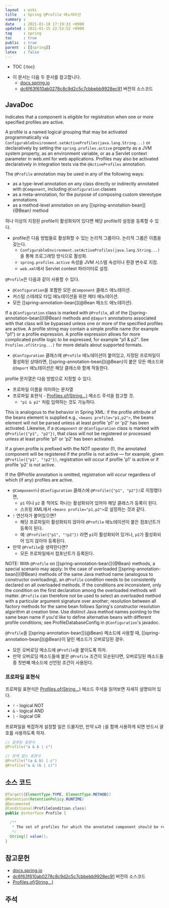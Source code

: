 ```yaml
---
layout  : wiki
title   : Spring @Profile 애노테이션
summary : 
date    : 2021-01-10 17:19:33 +0900
updated : 2021-01-15 22:53:52 +0900
tag     : spring
toc     : true
public  : true
parent  : [[spring]]
latex   : false
---
```

* TOC
{:toc}

- 이 문서는 다음 두 문서를 참고합니다.
    - [docs.spring.io][javadoc]
    - [dc6f63f610ab0278c8c9d2c5c7cbbebb9928ec91][source-code] 버전의 소스코드

## JavaDoc

>
Indicates that a component is eligible for registration when one or more specified profiles are active.
>
A profile is a named logical grouping that may be activated programmatically via `ConfigurableEnvironment.setActiveProfiles(java.lang.String...)` or declaratively by setting the `spring.profiles.active` property as a JVM system property, as an environment variable, or as a Servlet context parameter in web.xml for web applications. Profiles may also be activated declaratively in integration tests via the `@ActiveProfiles` annotation.
>
The `@Profile` annotation may be used in any of the following ways:
>
- as a type-level annotation on any class directly or indirectly annotated with `@Component`, including `@Configuration` classes
- as a meta-annotation, for the purpose of composing custom stereotype annotations
- as a method-level annotation on any [[spring-annotation-bean]]{@Bean} method

하나 이상의 지정된 profile이 활성화되어 있다면 해당 profile의 설정을 등록할 수 있다.

- profile은 다음 방법들로 활성화할 수 있는 논리적 그룹이다. 논리적 그룹은 이름을 갖는다.
    - `ConfigurableEnvironment.setActiveProfiles(java.lang.String...)`을 통해 프로그래밍 방식으로 활성화.
    - `spring.profiles.active` 속성을 JVM 시스템 속성이나 환경 변수로 지정.
    - `web.xml`에서 Servlet context 파라미터로 설정.

`@Profile`은 다음과 같이 사용할 수 있다.

- `@Configuration`을 포함한 모든 `@Component` 클래스 애노테이션.
- 커스텀 스테레오 타입 애노테이션을 위한 메타 애노테이션.
- 모든 [[spring-annotation-bean]]{@Bean 메소드 애노테이션}.

>
If a `@Configuration` class is marked with `@Profile`, all of the [[spring-annotation-bean]]{@Bean} methods and `@Import` annotations associated with that class will be bypassed unless one or more of the specified profiles are active. A profile string may contain a simple profile name (for example "p1") or a profile expression. A profile expression allows for more complicated profile logic to be expressed, for example "p1 & p2". See `Profiles.of(String...)` for more details about supported formats.

- `@Configuration` 클래스에 `@Profile` 애노테이션이 붙어있고, 지정된 프로파일이 활성화된 상태라면, [[spring-annotation-bean]]{@Bean}이 붙은 모든 메소드와 `@Import` 애노테이션은 해당 클래스와 함께 작동한다.

profile 문자열은 다음 방법으로 지정할 수 있다.
- 프로파일 이름을 의미하는 문자열
- 프로파일 표현식 - [Profiles.of(String...)]( https://docs.spring.io/spring-framework/docs/current/javadoc-api/org/springframework/core/env/Profiles.html#of-java.lang.String...- ) 메소드 주석을 참고할 것.
    - `"p1 & p2"` 처럼 입력하는 것도 가능하다.

>
This is analogous to the behavior in Spring XML: if the profile attribute of the beans element is supplied e.g., `<beans profile="p1,p2">`, the beans element will not be parsed unless at least profile 'p1' or 'p2' has been activated. Likewise, if a `@Component` or `@Configuration` class is marked with `@Profile({"p1", "p2"})`, that class will not be registered or processed unless at least profile 'p1' or 'p2' has been activated.
>
If a given profile is prefixed with the NOT operator (!), the annotated component will be registered if the profile is not active — for example, given `@Profile({"p1", "!p2"})`, registration will occur if profile 'p1' is active or if profile 'p2' is not active.
>
If the @Profile annotation is omitted, registration will occur regardless of which (if any) profiles are active.

- `@Component`나 `@Configuration` 클래스에 `@Profile({"p1", "p2"})`로 지정했다면,
    - `p1` 이나 `p2` 중 적어도 하나는 활성화되어 있어야 해당 클래스가 등록이 된다.
    - 스프링 XML에서 `<beans profile="p1,p2">`로 설정하는 것과 같다.
- `!` 연산자가 붙어있으면?
    - 해당 프로파일이 활성화되지 않아야 `@Profile` 애노테이션이 붙은 컴포넌트가 등록이 된다.
    - 예: `@Profile({"p1", "!p2"})` 라면 `p1`이 활성화되어 있거나, `p2`가 활성화되어 있지 않아야 등록된다.
- 만약 `@Profile`을 생략한다면?
    - 모든 프로파일에서 컴포넌트가 등록된다.

>
NOTE: With `@Profile` on [[spring-annotation-bean]]{@Bean} methods, a special scenario may apply: In the case of overloaded [[spring-annotation-bean]]{@Bean} methods of the same Java method name (analogous to constructor overloading), an `@Profile` condition needs to be consistently declared on all overloaded methods. If the conditions are inconsistent, only the condition on the first declaration among the overloaded methods will matter. `@Profile` can therefore not be used to select an overloaded method with a particular argument signature over another; resolution between all factory methods for the same bean follows Spring's constructor resolution algorithm at creation time. Use distinct Java method names pointing to the same bean name if you'd like to define alternative beans with different profile conditions; see ProfileDatabaseConfig in `@Configuration`'s javadoc.

`@Profile`을 [[spring-annotation-bean]]{@Bean} 메소드에 사용할 때, [[spring-annotation-bean]]{@Bean}이 달린 메소드가 오버로딩된 경우.
- 모든 오버로딩 메소드에 `@Profile`을 붙이도록 하자.
- 만약 오버로딩 메소드들에 붙은 `@Profile` 조건이 모순된다면, 오버로딩된 메소드들 중 첫번째 메소드에 선언된 조건이 사용된다.

### 프로파일 표현식

프로파일 표현식은 [Profiles.of(String...)]( https://docs.spring.io/spring-framework/docs/current/javadoc-api/org/springframework/core/env/Profiles.html#of-java.lang.String...- ) 메소드 주석을 읽어보면 자세히 설명되어 있다.

- `!` - logical NOT
- `&` - logical AND
- `|` - logical OR

프로파일을 복잡하게 설정할 일은 드물지만, 만약 `&`과 `|`을 함께 사용하게 되면 반드시 괄호를 사용하도록 하자.

```java
// 잘못된 표현식
@Profile("a & b | c")

// 문제 없는 표현식
@Profile("(a & b) | c")
@Profile("a & (b | c)")
```


## 소스 코드

```java
@Target({ElementType.TYPE, ElementType.METHOD})
@Retention(RetentionPolicy.RUNTIME)
@Documented
@Conditional(ProfileCondition.class)
public @interface Profile {

  /**
   * The set of profiles for which the annotated component should be registered.
   */
  String[] value();
}
```

## 참고문헌

- [docs.spring.io][javadoc]
- [dc6f63f610ab0278c8c9d2c5c7cbbebb9928ec91][source-code] 버전의 소스코드
- [Profiles.of(String...)]( https://docs.spring.io/spring-framework/docs/current/javadoc-api/org/springframework/core/env/Profiles.html#of-java.lang.String...- )

## 주석

[javadoc]: https://docs.spring.io/spring-framework/docs/current/javadoc-api/org/springframework/context/annotation/Profile.html
[source-code]: https://github.com/spring-projects/spring-framework/blob/dc6f63f610ab0278c8c9d2c5c7cbbebb9928ec91/spring-context/src/main/java/org/springframework/context/annotation/Profile.java

